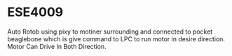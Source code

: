 # ESE4009
Auto Rotob using pixy to motiner surrounding and connected to pocket beaglebone which is give command to LPC to run motor in desire direction.
Motor Can Drive In Both Direction. 
